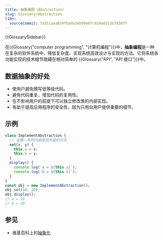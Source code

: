 ```yaml
---
title: 抽象编程（Abstraction）
slug: Glossary/Abstraction
l10n:
  sourceCommit: 7a551aaa034fbada3eb99e6fc924a0313b78307f
---
```


{{GlossarySidebar}}

在{{Glossary("computer programming", "计算机编程")}}中，**抽象编程**是一种在复杂的软件系统中，降低复杂度、实现系统高效设计与实现的方法。它将系统各功能实现的技术细节隐藏在相对简单的 {{Glossary("API", "API 接口")}}中。

## 数据抽象的好处

- 使用户避免撰写低等级代码。
- 避免代码重复，增加代码的复用性。
- 在不影响用户的前提下可以独立修改类的内部实现。
- 有助于提高应用程序的安全性，因为只用向用户提供重要的细节。

## 示例

```js
class ImplementAbstraction {
  // 设置一系列内部成员的值的方法
  set(x, y) {
    this.a = x;
    this.b = y;
  }
  display() {
    console.log(`a = ${this.a}`);
    console.log(`b = ${this.b}`);
  }
}
const obj = new ImplementAbstraction();
obj.set(10, 20);
obj.display();
// a = 10
// b = 20
```

## 参见

- 维基百科上的[抽象化](<https://zh.wikipedia.org/wiki/抽象化_(計算機科學)>)
